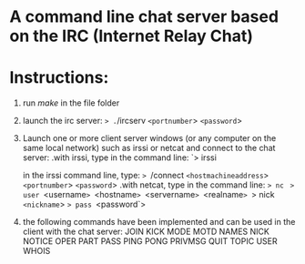 # A command line chat server based on the IRC (Internet Relay Chat)

# Instructions:
1. run *make* in the file folder
2. launch the irc server:
   `> .`/ircserv `<portnumber`> `<password`>
   
4. Launch one or more client server windows (or any computer on the same local network) such as irssi or netcat and connect to the chat server:
  .with irssi, type in the command line:
     `> irssi
     
     in the irssi command line, type:
     `> `/connect `<hostmachineaddress`> `<portnumber`> `<password`>
  .with netcat, type in the command line:
     `> nc `<hostmachineaddress> <portnumber>
     `> user `<username`> `<hostname`> `<servername`> `<realname`>
     `> nick `<nickname`>
     `> pass `<password`>
6. the following commands have been implemented and can be used in the client with the chat server:
   JOIN
   KICK
   MODE
   MOTD
   NAMES
   NICK
   NOTICE
   OPER
   PART
   PASS
   PING
   PONG
   PRIVMSG
   QUIT
   TOPIC
   USER
   WHOIS
   
